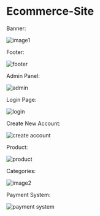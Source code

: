 # Ecommerce-Site
Banner:

![image1](https://github.com/Junayed3406/Ecommerce-Site/assets/122143445/67537475-813d-4916-8073-a00cbe5acc6c)

Footer:

![footer](https://github.com/Junayed3406/Ecommerce-Site/assets/122143445/76e979d5-0388-491c-839b-863639779964)

Admin Panel:

![admin](https://github.com/Junayed3406/Ecommerce-Site/assets/122143445/11c65180-f90c-4ff1-8ec9-43ba85d13880)

Login Page:

![login](https://github.com/Junayed3406/Ecommerce-Site/assets/122143445/ef0837c6-0e3f-4e87-a670-a7401e743d7e)

Create New Account:

![create account](https://github.com/Junayed3406/Ecommerce-Site/assets/122143445/5a126ce9-87b9-4d67-88c7-e3a4c655480b)

Product:

![product](https://github.com/Junayed3406/Ecommerce-Site/assets/122143445/c284af9c-054c-4863-a6a5-d7f60585cd20)

Categories:

![image2](https://github.com/Junayed3406/Ecommerce-Site/assets/122143445/4c59ce81-bd18-46d9-8edc-362b0a5c9c46)

Payment System:

![payment system](https://github.com/Junayed3406/Ecommerce-Site/assets/122143445/251be626-0fb6-4f49-b10b-0ddc297f34f2)









